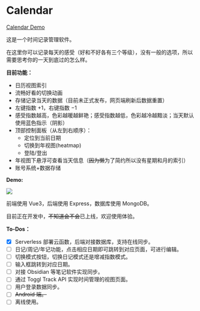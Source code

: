 # Calendar

[Calendar Demo](https://calendar.fallingsakura.top)

这是一个时间记录管理软件。

在这里你可以记录每天的感受（好和不好各有三个等级），没有一般的选项，所以需要思考你的一天到底过的怎么样。

**目前功能：**
- 日历视图索引
- 流畅好看的切换动画
- 存储记录当天的数据（目前未正式发布，网页端刷新后数据重置）
- 左键指数 $+1$，右键指数 $-1$
- 感受指数越高，色彩越暖越鲜艳；感受指数越低，色彩越冷越黯淡；当天默认使用蓝色指示（阴影）
- 顶部控制面板（从左到右顺序）：
	- 定位到当前日期
	- 切换到年视图(heatmap)
	- 登陆/登出
- 年视图下悬浮可查看当天信息（~~因为懒~~为了简约所以没有星期和月的索引）
- 账号系统+数据存储

**Demo:**

![](https://cdn.jsdelivr.net/gh/FallingSakura/Source@main/img/202409181447467.webp)

前端使用 Vue3，后端使用 Express，数据库使用 MongoDB。

目前正在开发中，~~不知道会不会~~已上线，欢迎使用体验。

**To-Dos：**

- [x] Serverless 部署云函数，后端对接数据库，支持在线同步。
- [ ] 日记/周记/年记功能，点击相应日期即可跳转到对应页面，可进行编辑。
- [ ] 切换模式按钮，切换日记模式还是增减指数模式。
- [ ] 输入框跳转到对应日期。
- [ ] 对接 Obsidian 等笔记软件实现同步。
- [ ] 通过 Toggl Track API 实现时间管理的视图页面。
- [ ] 用户登录数据同步。
- [ ] ~~Android 端。~~
- [ ] 离线使用。
